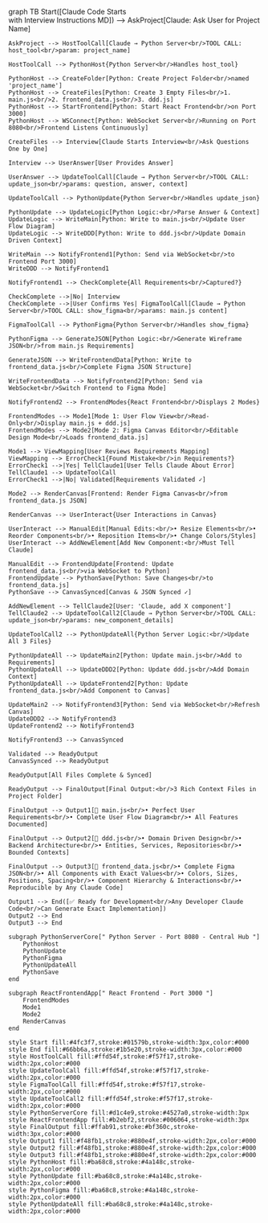 graph TB
    Start([Claude Code Starts<br/>with Interview Instructions MD]) --> AskProject[Claude: Ask User for Project Name]
    
    AskProject --> HostToolCall[Claude → Python Server<br/>TOOL CALL: host_tool<br/>param: project_name]
    
    HostToolCall --> PythonHost{Python Server<br/>Handles host_tool}
    
    PythonHost --> CreateFolder[Python: Create Project Folder<br/>named 'project_name']
    PythonHost --> CreateFiles[Python: Create 3 Empty Files<br/>1. main.js<br/>2. frontend_data.js<br/>3. ddd.js]
    PythonHost --> StartFrontend[Python: Start React Frontend<br/>on Port 3000]
    PythonHost --> WSConnect[Python: WebSocket Server<br/>Running on Port 8080<br/>Frontend Listens Continuously]
    
    CreateFiles --> Interview[Claude Starts Interview<br/>Ask Questions One by One]
    
    Interview --> UserAnswer[User Provides Answer]
    
    UserAnswer --> UpdateToolCall[Claude → Python Server<br/>TOOL CALL: update_json<br/>params: question, answer, context]
    
    UpdateToolCall --> PythonUpdate{Python Server<br/>Handles update_json}
    
    PythonUpdate --> UpdateLogic[Python Logic:<br/>Parse Answer & Context]
    UpdateLogic --> WriteMain[Python: Write to main.js<br/>Update User Flow Diagram]
    UpdateLogic --> WriteDDD[Python: Write to ddd.js<br/>Update Domain Driven Context]
    
    WriteMain --> NotifyFrontend1[Python: Send via WebSocket<br/>to Frontend Port 3000]
    WriteDDD --> NotifyFrontend1
    
    NotifyFrontend1 --> CheckComplete{All Requirements<br/>Captured?}
    
    CheckComplete -->|No| Interview
    CheckComplete -->|User Confirms Yes| FigmaToolCall[Claude → Python Server<br/>TOOL CALL: show_figma<br/>params: main.js content]
    
    FigmaToolCall --> PythonFigma{Python Server<br/>Handles show_figma}
    
    PythonFigma --> GenerateJSON[Python Logic:<br/>Generate Wireframe JSON<br/>from main.js Requirements]
    
    GenerateJSON --> WriteFrontendData[Python: Write to frontend_data.js<br/>Complete Figma JSON Structure]
    
    WriteFrontendData --> NotifyFrontend2[Python: Send via WebSocket<br/>Switch Frontend to Figma Mode]
    
    NotifyFrontend2 --> FrontendModes{React Frontend<br/>Displays 2 Modes}
    
    FrontendModes --> Mode1[Mode 1: User Flow View<br/>Read-Only<br/>Display main.js + ddd.js]
    FrontendModes --> Mode2[Mode 2: Figma Canvas Editor<br/>Editable Design Mode<br/>Loads frontend_data.js]
    
    Mode1 --> ViewMapping[User Reviews Requirements Mapping]
    ViewMapping --> ErrorCheck1{Found Mistake<br/>in Requirements?}
    ErrorCheck1 -->|Yes| TellClaude1[User Tells Claude About Error]
    TellClaude1 --> UpdateToolCall
    ErrorCheck1 -->|No| Validated[Requirements Validated ✓]
    
    Mode2 --> RenderCanvas[Frontend: Render Figma Canvas<br/>from frontend_data.js JSON]
    
    RenderCanvas --> UserInteract{User Interactions in Canvas}
    
    UserInteract --> ManualEdit[Manual Edits:<br/>• Resize Elements<br/>• Reorder Components<br/>• Reposition Items<br/>• Change Colors/Styles]
    UserInteract --> AddNewElement[Add New Component:<br/>Must Tell Claude]
    
    ManualEdit --> FrontendUpdate[Frontend: Update frontend_data.js<br/>via WebSocket to Python]
    FrontendUpdate --> PythonSave[Python: Save Changes<br/>to frontend_data.js]
    PythonSave --> CanvasSynced[Canvas & JSON Synced ✓]
    
    AddNewElement --> TellClaude2[User: 'Claude, add X component']
    TellClaude2 --> UpdateToolCall2[Claude → Python Server<br/>TOOL CALL: update_json<br/>params: new_component_details]
    
    UpdateToolCall2 --> PythonUpdateAll{Python Server Logic:<br/>Update All 3 Files}
    
    PythonUpdateAll --> UpdateMain2[Python: Update main.js<br/>Add to Requirements]
    PythonUpdateAll --> UpdateDDD2[Python: Update ddd.js<br/>Add Domain Context]
    PythonUpdateAll --> UpdateFrontend2[Python: Update frontend_data.js<br/>Add Component to Canvas]
    
    UpdateMain2 --> NotifyFrontend3[Python: Send via WebSocket<br/>Refresh Canvas]
    UpdateDDD2 --> NotifyFrontend3
    UpdateFrontend2 --> NotifyFrontend3
    
    NotifyFrontend3 --> CanvasSynced
    
    Validated --> ReadyOutput
    CanvasSynced --> ReadyOutput
    
    ReadyOutput[All Files Complete & Synced]
    
    ReadyOutput --> FinalOutput[Final Output:<br/>3 Rich Context Files in Project Folder]
    
    FinalOutput --> Output1[📄 main.js<br/>• Perfect User Requirements<br/>• Complete User Flow Diagram<br/>• All Features Documented]
    
    FinalOutput --> Output2[📄 ddd.js<br/>• Domain Driven Design<br/>• Backend Architecture<br/>• Entities, Services, Repositories<br/>• Bounded Contexts]
    
    FinalOutput --> Output3[📄 frontend_data.js<br/>• Complete Figma JSON<br/>• All Components with Exact Values<br/>• Colors, Sizes, Positions, Spacing<br/>• Component Hierarchy & Interactions<br/>• Reproducible by Any Claude Code]
    
    Output1 --> End([✅ Ready for Development<br/>Any Developer Claude Code<br/>Can Generate Exact Implementation])
    Output2 --> End
    Output3 --> End
    
    subgraph PythonServerCore[" Python Server - Port 8080 - Central Hub "]
        PythonHost
        PythonUpdate
        PythonFigma
        PythonUpdateAll
        PythonSave
    end
    
    subgraph ReactFrontendApp[" React Frontend - Port 3000 "]
        FrontendModes
        Mode1
        Mode2
        RenderCanvas
    end
    
    style Start fill:#4fc3f7,stroke:#01579b,stroke-width:3px,color:#000
    style End fill:#66bb6a,stroke:#1b5e20,stroke-width:3px,color:#000
    style HostToolCall fill:#ffd54f,stroke:#f57f17,stroke-width:2px,color:#000
    style UpdateToolCall fill:#ffd54f,stroke:#f57f17,stroke-width:2px,color:#000
    style FigmaToolCall fill:#ffd54f,stroke:#f57f17,stroke-width:2px,color:#000
    style UpdateToolCall2 fill:#ffd54f,stroke:#f57f17,stroke-width:2px,color:#000
    style PythonServerCore fill:#d1c4e9,stroke:#4527a0,stroke-width:3px
    style ReactFrontendApp fill:#b2ebf2,stroke:#006064,stroke-width:3px
    style FinalOutput fill:#ffab91,stroke:#bf360c,stroke-width:3px,color:#000
    style Output1 fill:#f48fb1,stroke:#880e4f,stroke-width:2px,color:#000
    style Output2 fill:#f48fb1,stroke:#880e4f,stroke-width:2px,color:#000
    style Output3 fill:#f48fb1,stroke:#880e4f,stroke-width:2px,color:#000
    style PythonHost fill:#ba68c8,stroke:#4a148c,stroke-width:2px,color:#000
    style PythonUpdate fill:#ba68c8,stroke:#4a148c,stroke-width:2px,color:#000
    style PythonFigma fill:#ba68c8,stroke:#4a148c,stroke-width:2px,color:#000
    style PythonUpdateAll fill:#ba68c8,stroke:#4a148c,stroke-width:2px,color:#000